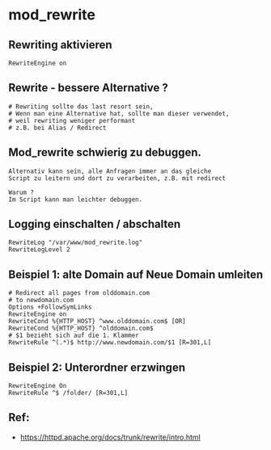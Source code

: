 # mod_rewrite 


## Rewriting aktivieren

```
RewriteEngine on 
```

## Rewrite - bessere Alternative ? 

```
# Rewriting sollte das last resort sein,
# Wenn man eine Alternative hat, sollte man dieser verwendet,
# weil rewriting weniger performant 
# z.B. bei Alias / Redirect 

```

## Mod_rewrite schwierig zu debuggen.

```
Alternativ kann sein, alle Anfragen immer an das gleiche 
Script zu leitern und dort zu verarbeiten, z.B. mit redirect

Warum ?
Im Script kann man leichter debuggen. 

```

## Logging einschalten / abschalten 

```
RewriteLog "/var/www/mod_rewrite.log"
RewriteLogLevel 2
```
## Beispiel 1: alte Domain auf Neue Domain umleiten

```
# Redirect all pages from olddomain.com
# to newdomain.com
Options +FollowSymLinks
RewriteEngine on
RewriteCond %{HTTP_HOST} ^www.olddomain.com$ [OR]
RewriteCond %{HTTP_HOST} ^olddomain.com$
# $1 bezieht sich auf die 1. Klammer
RewriteRule ^(.*)$ http://www.newdomain.com/$1 [R=301,L]

```
## Beispiel 2: Unterordner erzwingen 

```
RewriteEngine On
RewriteRule ^$ /folder/ [R=301,L]

```
## Ref: 

  * https://httpd.apache.org/docs/trunk/rewrite/intro.html

